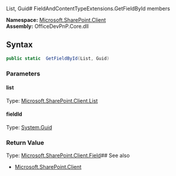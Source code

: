 List, Guid# FieldAndContentTypeExtensions.GetFieldById members
  

**Namespace:** [Microsoft.SharePoint.Client](Microsoft.SharePoint.Client.md)  
**Assembly:** OfficeDevPnP.Core.dll  
## Syntax
```C#
public static  GetFieldById(List, Guid)
```
### Parameters
#### list
Type: [Microsoft.SharePoint.Client.List](Microsoft.SharePoint.Client.List.md) 
#### 
#### fieldId
Type: [System.Guid](System.Guid.md) 
#### 
### Return Value
Type: [Microsoft.SharePoint.Client.Field](Microsoft.SharePoint.Client.Field.md)## See also
- [Microsoft.SharePoint.Client](Microsoft.SharePoint.Client.md)
